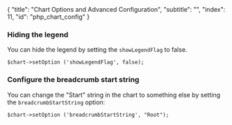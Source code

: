 <meta>
{
	"title": "Chart Options and Advanced Configuration",
	"subtitle": "",
	"index": 11,
	"id": "php_chart_config"
}
</meta>

### Hiding the legend

You can hide the legend by setting the `showLegendFlag` to false.

~~~
$chart->setOption ('showLegendFlag', false);
~~~

### Configure the breadcrumb start string

You can change the "Start" string in the chart to something else by setting the `breadcrumbStartString` option:

~~~
$chart->setOption ('breadcrumbStartString', "Root");
~~~
